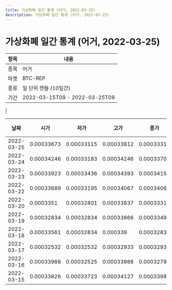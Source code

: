 ```yaml
---
title: 가상화폐 일간 통계 (어거, 2022-03-25)
description: 가상화폐 일간 통계 (어거, 2022-03-25)
---
```


가상화폐 일간 통계 (어거, 2022-03-25)
===

|항목|내용|
|--|--|
|종목|어거|
|마켓|BTC-REP|
|종류|일 단위 캔들 (10일간)|
|기간|2022-03-15T09 - 2022-03-25T09
|

|날짜|시가|저가|고가|종가|비고|
|--|--|--|--|--|--|
|2022-03-25|0.00033673|0.00033115|0.00033812|0.00033314|    |
|2022-03-24|0.00034246|0.00033183|0.00034246|0.00033704|    |
|2022-03-23|0.00033923|0.00033436|0.00034393|0.00034154|    |
|2022-03-22|0.00033689|0.00033195|0.00034067|0.00034067|    |
|2022-03-20|0.0003351|0.00032801|0.00033837|0.00033315|    |
|2022-03-19|0.00032834|0.00032834|0.00033866|0.0003349|    |
|2022-03-18|0.00033561|0.00032834|0.000339|0.00032834|    |
|2022-03-17|0.00032532|0.00032532|0.00032933|0.00032933|    |
|2022-03-16|0.00033988|0.00032525|0.00033988|0.00032799|    |
|2022-03-15|0.00033826|0.00033723|0.00034127|0.00033988|    |
